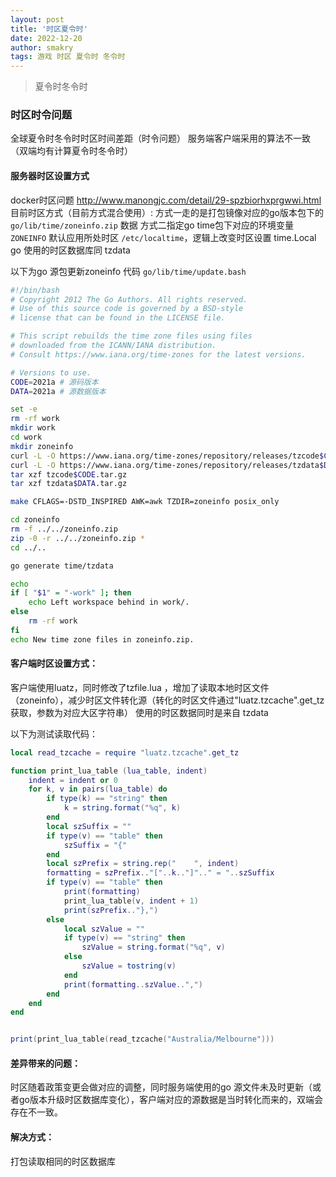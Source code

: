 ```yaml
---
layout: post
title: '时区夏令时'
date: 2022-12-20
author: smakry
tags: 游戏 时区 夏令时 冬令时
---
```


> 夏令时冬令时

### 时区时令问题
全球夏令时冬令时时区时间差距（时令问题）
服务端客户端采用的算法不一致（双端均有计算夏令时冬令时）

#### 服务器时区设置方式
docker时区问题 http://www.manongjc.com/detail/29-spzbiorhxprgwwi.html
目前时区方式（目前方式混合使用）:
方式一走的是打包镜像对应的go版本包下的 `go/lib/time/zoneinfo.zip` 数据
方式二指定go time包下对应的环境变量 `ZONEINFO`
默认应用所处时区 `/etc/localtime`，逻辑上改变时区设置 time.Local
go 使用的时区数据库同 tzdata

以下为go 源包更新zoneinfo 代码 `go/lib/time/update.bash`

```bash
#!/bin/bash
# Copyright 2012 The Go Authors. All rights reserved.
# Use of this source code is governed by a BSD-style
# license that can be found in the LICENSE file.

# This script rebuilds the time zone files using files
# downloaded from the ICANN/IANA distribution.
# Consult https://www.iana.org/time-zones for the latest versions.

# Versions to use.
CODE=2021a # 源码版本
DATA=2021a # 源数据版本

set -e
rm -rf work
mkdir work
cd work
mkdir zoneinfo
curl -L -O https://www.iana.org/time-zones/repository/releases/tzcode$CODE.tar.gz
curl -L -O https://www.iana.org/time-zones/repository/releases/tzdata$DATA.tar.gz
tar xzf tzcode$CODE.tar.gz
tar xzf tzdata$DATA.tar.gz

make CFLAGS=-DSTD_INSPIRED AWK=awk TZDIR=zoneinfo posix_only

cd zoneinfo
rm -f ../../zoneinfo.zip
zip -0 -r ../../zoneinfo.zip *
cd ../..

go generate time/tzdata

echo
if [ "$1" = "-work" ]; then
	echo Left workspace behind in work/.
else
	rm -rf work
fi
echo New time zone files in zoneinfo.zip.

```

#### 客户端时区设置方式：
客户端使用luatz，同时修改了tzfile.lua ，增加了读取本地时区文件（zoneinfo），减少时区文件转化源（转化的时区文件通过"luatz.tzcache".get_tz 获取，参数为对应大区字符串）
使用的时区数据同时是来自 tzdata

以下为测试读取代码：
```lua
local read_tzcache = require "luatz.tzcache".get_tz

function print_lua_table (lua_table, indent)
	indent = indent or 0
	for k, v in pairs(lua_table) do
		if type(k) == "string" then
			k = string.format("%q", k)
		end
		local szSuffix = ""
		if type(v) == "table" then
			szSuffix = "{"
		end
		local szPrefix = string.rep("    ", indent)
		formatting = szPrefix.."["..k.."]".." = "..szSuffix
		if type(v) == "table" then
			print(formatting)
			print_lua_table(v, indent + 1)
			print(szPrefix.."},")
		else
			local szValue = ""
			if type(v) == "string" then
				szValue = string.format("%q", v)
			else
				szValue = tostring(v)
			end
			print(formatting..szValue..",")
		end
	end
end


print(print_lua_table(read_tzcache("Australia/Melbourne")))
```

#### 差异带来的问题：
时区随着政策变更会做对应的调整，同时服务端使用的go 源文件未及时更新（或者go版本升级时区数据库变化），客户端对应的源数据是当时转化而来的，双端会存在不一致。

#### 解决方式：
打包读取相同的时区数据库